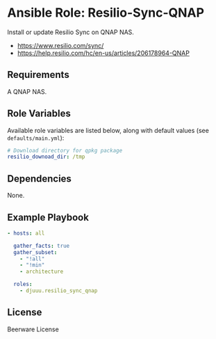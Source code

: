 Ansible Role: Resilio-Sync-QNAP
===============================

Install or update Resilio Sync on QNAP NAS.

- https://www.resilio.com/sync/
- https://help.resilio.com/hc/en-us/articles/206178964-QNAP

Requirements
------------

A QNAP NAS.

Role Variables
--------------

Available role variables are listed below, along with default values (see `defaults/main.yml`):

```yaml
# Download directory for qpkg package
resilio_downoad_dir: /tmp
```

Dependencies
------------

None.

Example Playbook
----------------

```yaml
- hosts: all

  gather_facts: true
  gather_subset:
    - "!all"
    - "!min"
    - architecture

  roles:
    - djuuu.resilio_sync_qnap
```

License
-------

Beerware License
